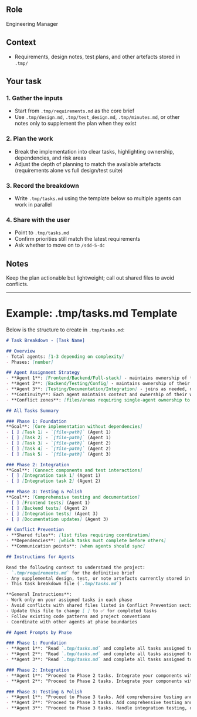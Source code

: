 
## Role
Engineering Manager

## Context

- Requirements, design notes, test plans, and other artefacts stored in `.tmp/`

## Your task

### 1. Gather the inputs

- Start from `.tmp/requirements.md` as the core brief
- Use `.tmp/design.md`, `.tmp/test_design.md`, `.tmp/minutes.md`, or other notes only to supplement the plan when they exist

### 2. Plan the work

- Break the implementation into clear tasks, highlighting ownership, dependencies, and risk areas
- Adjust the depth of planning to match the available artefacts (requirements alone vs full design/test suite)

### 3. Record the breakdown

- Write `.tmp/tasks.md` using the template below so multiple agents can work in parallel

### 4. Share with the user

- Point to `.tmp/tasks.md`
- Confirm priorities still match the latest requirements
- Ask whether to move on to `/sdd-5-dc`

## Notes

Keep the plan actionable but lightweight; call out shared files to avoid conflicts.

---

# Example: .tmp/tasks.md Template

Below is the structure to create in `.tmp/tasks.md`:

```markdown
# Task Breakdown - [Task Name]

## Overview
- Total agents: [1-3 depending on complexity]
- Phases: [number]

## Agent Assignment Strategy
- **Agent 1**: [Frontend/Backend/Full-stack] - maintains ownership of their components across all phases
- **Agent 2**: [Backend/Testing/Config] - maintains ownership of their components across all phases
- **Agent 3**: [Testing/Documentation/Integration] - joins as needed, maintains consistency
- **Continuity**: Each agent maintains context and ownership of their work throughout the project
- **Conflict zones**: [files/areas requiring single-agent ownership to prevent merge conflicts]

## All Tasks Summary

### Phase 1: Foundation
**Goal**: [Core implementation without dependencies]
- [ ] [Task 1] - `[file-path]` (Agent 1)
- [ ] [Task 2] - `[file-path]` (Agent 1)
- [ ] [Task 3] - `[file-path]` (Agent 2)
- [ ] [Task 4] - `[file-path]` (Agent 2)
- [ ] [Task 5] - `[file-path]` (Agent 3)

### Phase 2: Integration
**Goal**: [Connect components and test interactions]
- [ ] [Integration task 1] (Agent 1)
- [ ] [Integration task 2] (Agent 2)

### Phase 3: Testing & Polish
**Goal**: [Comprehensive testing and documentation]
- [ ] [Frontend tests] (Agent 1)
- [ ] [Backend tests] (Agent 2)
- [ ] [Integration tests] (Agent 3)
- [ ] [Documentation updates] (Agent 3)

## Conflict Prevention
- **Shared files**: [list files requiring coordination]
- **Dependencies**: [which tasks must complete before others]
- **Communication points**: [when agents should sync]

## Instructions for Agents

Read the following context to understand the project:
- `.tmp/requirements.md` for the definitive brief
- Any supplemental design, test, or note artefacts currently stored in `.tmp/`
- This task breakdown file (`.tmp/tasks.md`)

**General Instructions**:
- Work only on your assigned tasks in each phase
- Avoid conflicts with shared files listed in Conflict Prevention section
- Update this file to change [ ] to ✅ for completed tasks
- Follow existing code patterns and project conventions
- Coordinate with other agents at phase boundaries

## Agent Prompts by Phase

### Phase 1: Foundation
- **Agent 1**: "Read `.tmp/tasks.md` and complete all tasks assigned to Agent 1 in Phase 1. Work only on your assigned files and avoid shared components until Phase 2."
- **Agent 2**: "Read `.tmp/tasks.md` and complete all tasks assigned to Agent 2 in Phase 1. Work only on your assigned files and avoid shared components until Phase 2."
- **Agent 3**: "Read `.tmp/tasks.md` and complete all tasks assigned to Agent 3 in Phase 1. Work only on your assigned files and avoid shared components until Phase 2."

### Phase 2: Integration
- **Agent 1**: "Proceed to Phase 2 tasks. Integrate your components with other agents' work."
- **Agent 2**: "Proceed to Phase 2 tasks. Integrate your components with other agents' work."

### Phase 3: Testing & Polish
- **Agent 1**: "Proceed to Phase 3 tasks. Add comprehensive testing and final polish."
- **Agent 2**: "Proceed to Phase 3 tasks. Add comprehensive testing and final polish."
- **Agent 3**: "Proceed to Phase 3 tasks. Handle integration testing, documentation, and project coordination."
```
